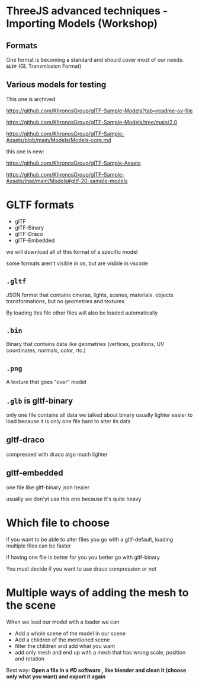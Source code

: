 # ThreeJS advanced techniques - Importing Models (Workshop)

## Formats

One format is becoming a standard and should cover most of our needs: **`GLTF`** (GL Transmission Format)

## Various models for testing

This one is archived

<https://github.com/KhronosGroup/glTF-Sample-Models?tab=readme-ov-file>

<https://github.com/KhronosGroup/glTF-Sample-Models/tree/main/2.0>

<https://github.com/KhronosGroup/glTF-Sample-Assets/blob/main/Models/Models-core.md>

this one is new:

<https://github.com/KhronosGroup/glTF-Sample-Assets>

<https://github.com/KhronosGroup/glTF-Sample-Assets/tree/main/Models#gltf-20-sample-models>


# GLTF formats

- glTF
- glTF-Binary
- glTF-Draco
- glTF-Embedded

we will download all of this format of a specific model

some formats aren't visible in os, but are visible in vscode

## `.gltf`

JSON format that contains cmeras, lights, scenes, materials. objects transformations, but no geometries and textures

By loading this file other files will also be loaded automatically

## `.bin`

Binary that contains data like geometries (vertices, positions, UV coordinates, normals, color, rtc.)

## `.png`

A texture that goes "over" model


## `.glb` is gltf-binary

only one file
contains all data we talked about
binary
usually lighter
easier to load because it is only one file
hard to alter its data


## gltf-draco

compressed with draco algo
much lighter

## gltf-embedded

one file like gltf-binary
json
heaier

usually we don'yt use this one because it's quite heavy

# Which file to choose

if you want to be able to alter files you go with a gltf-default, loading multiple files can be faster

if having one file is better for you you better go with gltf-binary

You must decide if you want to use draco compression or not

# Multiple ways of adding the mesh to the scene

When we load our model with a loader we can

- Add a whole scene of the model in our scene
- Add a children of the mentioned scene
- filter the children and add what you want
- add only mesh and end up with a mesh that has wrong scale, position and rotation

Best way: **Open a file in a #D software , like blender and clean it (choose only what you want) and export it again**

